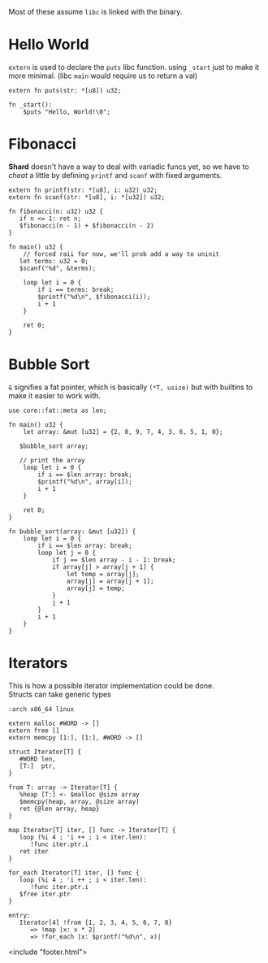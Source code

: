 <link href="/style/style.css" rel="stylesheet"/>
<include "header.html">

Most of these assume `libc` is linked with the binary.

# Hello World
`extern` is used to declare the `puts` libc function.
using `_start` just to make it more minimal. (libc `main` would require us to return a val)
```
extern fn puts(str: *[u8]) u32;

fn _start():
	$puts "Hello, World!\0";
```


# Fibonacci
**Shard** doesn't have a way to deal with variadic funcs yet, so we have to
*cheat* a little by defining `printf` and `scanf` with fixed arguments.
```
extern fn printf(str: *[u8], i: u32) u32;
extern fn scanf(str: *[u8], i: *[u32]) u32;

fn fibonacci(n: u32) u32 {
   if n <= 1: ret n;
   $fibonacci(n - 1) + $fibonacci(n - 2)
}

fn main() u32 {
	// forced raii for now, we'll prob add a way to uninit
   let terms: u32 = 0;
   $scanf("%d", &terms);

	loop let i = 0 {
		if i == terms: break;
		$printf("%d\n", $fibonacci(i));
		i + 1
	}

	ret 0;
}
```


# Bubble Sort
`&` signifies a fat pointer, which is basically `(*T, usize)` but with builtins to make it easier to work with.  
```
use core::fat::meta as len;

fn main() u32 {
	let array: &mut [u32] = {2, 8, 9, 7, 4, 3, 6, 5, 1, 0};

   $bubble_sort array;

   // print the array
	loop let i = 0 {
		if i == $len array: break;
		$printf("%d\n", array[i]);
		i + 1
	}

	ret 0;
}

fn bubble_sort(array: &mut [u32]) {
	loop let i = 0 {
		if i == $len array: break;
		loop let j = 0 {
			if j == $len array - i - 1: break;
			if array[j] > array[j + 1] {
				let temp = array[j];
				array[j] = array[j + 1];
				array[j] = temp;
			}
			j + 1
		}
		i + 1
	}
}
```


# Iterators
This is how a possible iterator implementation could be done.  
Structs can take generic types
```
:arch x86_64 linux

extern malloc #WORD -> []
extern free []
extern memcpy [1:], [1:], #WORD -> []

struct Iterator[T] {
   #WORD len,
   [T:]  ptr,
}

from T: array -> Iterator[T] {
   %heap [T:] <- $malloc @size array
   $memcpy(heap, array, @size array)
   ret {@len array, heap}
}

map Iterator[T] iter, [] func -> Iterator[T] {
   loop (%i 4 ; 'i ++ ; i < iter.len):
      !func iter.ptr.i
   ret iter
}

for_each Iterator[T] iter, [] func {
   loop (%i 4 ; 'i ++ ; i < iter.len):
      !func iter.ptr.i
   $free iter.ptr
}

entry:
   Iterator[4] !from {1, 2, 3, 4, 5, 6, 7, 8}
      => !map |x: x * 2|
      => !for_each |x: $printf("%d\n", x)|
```

<include "footer.html">
